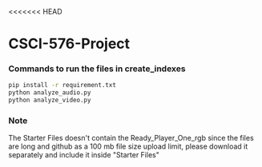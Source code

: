 <<<<<<< HEAD
# CSCI-576-Project

### Commands to run the files in create_indexes

```bash
pip install -r requirement.txt
python analyze_audio.py
python analyze_video.py
```

### Note

The Starter Files doesn't contain the Ready_Player_One_rgb since the files are long and github as a 100 mb file size upload limit, please download it separately and include it inside "Starter Files" 

